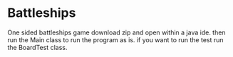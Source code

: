 # Battleships
One sided battleships game
download zip and open within a java ide.
then run the Main class to run the program as is.
if you want to run the test run the BoardTest class.
